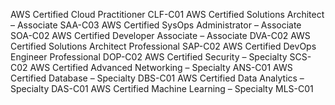 AWS Certified Cloud Practitioner CLF-C01
AWS Certified Solutions Architect – Associate SAA-C03
AWS Certified SysOps Administrator – Associate SOA-C02
AWS Certified Developer Associate – Associate DVA-C02
AWS Certified Solutions Architect Professional SAP-C02
AWS Certified DevOps Engineer Professional DOP-C02
AWS Certified Security – Specialty SCS-C02
AWS Certified Advanced Networking – Specialty ANS-C01
AWS Certified Database – Specialty DBS-C01
AWS Certified Data Analytics – Specialty DAS-C01
AWS Certified Machine Learning – Specialty MLS-C01
